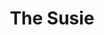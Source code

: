 ---
title: 'The Susie'
episode: 15
pc: 815
written: David Mandel
directed: Andy Ackerman
aired: February 13, 1997
imdb: 'http://www.imdb.com/title/tt0697795/'
wiki: 'https://en.wikipedia.org/wiki/The_Susie'
taxonomy:
    category:
        - episode
---